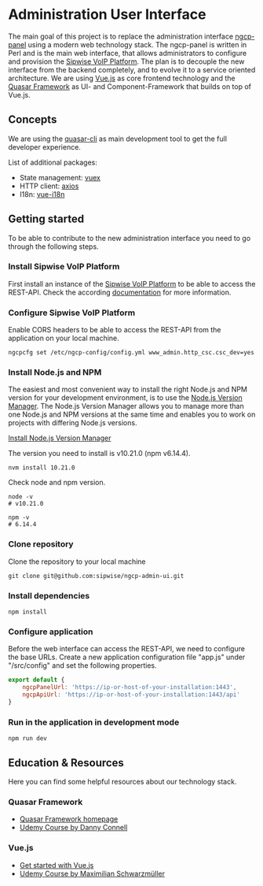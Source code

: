 # Administration User Interface
The main goal of this project is to replace the administration interface [ngcp-panel](https://github.com/sipwise/ngcp-panel) using a modern web technology stack.
The ngcp-panel is written in Perl and is the main web interface, that allows administrators to configure and provision the [Sipwise VoIP Platform](https://www.sipwise.org).
The plan is to decouple the new interface from the backend completely, and to evolve it to a service oriented architecture.
We are using [Vue.js](https://vuejs.org/v2/guide "What is Vue.js?") as core frontend technology and the [Quasar Framework](https://quasar.dev/introduction-to-quasar "What is Quasar?") as UI- and Component-Framework that builds on top of Vue.js.

## Concepts
We are using the [quasar-cli](https://quasar.dev/quasar-cli/installation) as main development tool to get the full developer experience.

List of additional packages:
* State management: [vuex](https://vuex.vuejs.org)
* HTTP client: [axios](https://github.com/axios/axios)
* I18n: [vue-i18n](https://github.com/kazupon/vue-i18n)

## Getting started
To be able to contribute to the new administration interface you need to go through the following steps.

### Install Sipwise VoIP Platform
First install an instance of the [Sipwise VoIP Platform](https://www.sipwise.org/products/spce/quickinstall "Installation Guide") to be able to access the REST-API. Check the according [documentation](https://www.sipwise.org/products/spce/documentation/) for more information.

### Configure Sipwise VoIP Platform
Enable CORS headers to be able to access the REST-API from the application on your local machine.

    ngcpcfg set /etc/ngcp-config/config.yml www_admin.http_csc.csc_dev=yes

### Install Node.js and NPM
The easiest and most convenient way to install the right Node.js and NPM version for your development environment, is to use the [Node.js Version Manager](https://github.com/nvm-sh/nvm).
The Node.js Version Manager allows you to manage more than one Node.js and NPM versions at the same time and enables you to work on projects with differing Node.js versions.

[Install Node.js Version Manager](https://github.com/nvm-sh/nvm#install--update-script)

The version you need to install is v10.21.0 (npm v6.14.4).

    nvm install 10.21.0

Check node and npm version.

    node -v
    # v10.21.0

    npm -v
    # 6.14.4

### Clone repository
Clone the repository to your local machine

    git clone git@github.com:sipwise/ngcp-admin-ui.git

### Install dependencies

    npm install

### Configure application
Before the web interface can access the REST-API, we need to configure the base URLs.
Create a new application configuration file "app.js" under "/src/config" and set
the following properties.

```javascript
export default {
	ngcpPanelUrl: 'https://ip-or-host-of-your-installation:1443',
	ngcpApiUrl: 'https://ip-or-host-of-your-installation:1443/api'
}
```

### Run in the application in development mode

    npm run dev

## Education & Resources

Here you can find some helpful resources about our technology stack.

### Quasar Framework

* [Quasar Framework homepage](https://quasar.dev)
* [Udemy Course by Danny Connell](https://www.udemy.com/course/quasarframework)

### Vue.js

* [Get started with Vue.js](https://vuejs.org/v2/guide)
* [Udemy Course by Maximilian Schwarzmüller](https://www.udemy.com/course/vuejs-2-the-complete-guide)
